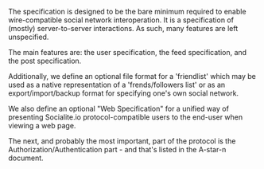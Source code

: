 The specification is designed to be the bare minimum required to enable wire-compatible social network interoperation. It is a specification of (mostly) server-to-server interactions. As such, many features are left unspecified.

The main features are: the user specification, the feed specification, and the post specification.

Additionally, we define an optional file format for a 'friendlist' which may be used as a native representation of a 'frends/followers list' or as an export/import/backup format for specifying one's own social network.

We also define an optional "Web Specification" for a unified way of presenting Socialite.io protocol-compatible users to the end-user when viewing a web page.

The next, and probably the most important, part of the protocol is the Authorization/Authentication part - and that's listed in the A-star-n document.
